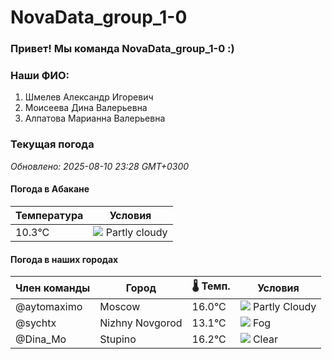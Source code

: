# NovaData_group_1-0
### Привет! Мы команда NovaData_group_1-0 :)

### Наши ФИО:
1. Шмелев Александр Игоревич
2. Моисеева Дина Валерьевна
3. Алпатова Марианна Валерьевна

### Текущая погода
<!-- WEATHER:START -->
_Обновлено: 2025-08-10 23:28 GMT+0300_

#### Погода в Абакане

| Температура | Условия |
|-------------|----------|
| 10.3°C     | ![](https://cdn.weatherapi.com/weather/64x64/night/116.png) Partly cloudy |

#### Погода в наших городах

| Член команды  | Город               | 🌡️ Темп.  | Условия          |
|---------------|---------------------|-----------|--------------------|
| @aytomaximo    | Moscow              |   16.0°C | ![](https://cdn.weatherapi.com/weather/64x64/night/116.png) Partly Cloudy |
| @sychtx        | Nizhny Novgorod     |   13.1°C | ![](https://cdn.weatherapi.com/weather/64x64/night/248.png) Fog          |
| @Dina_Mo       | Stupino             |   16.2°C | ![](https://cdn.weatherapi.com/weather/64x64/night/113.png) Clear        |

<!-- WEATHER:END -->
